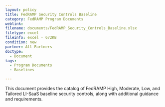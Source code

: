 ```yaml
---
layout: policy   
title: FedRAMP Security Controls Baseline
category: FedRAMP Program Documents
weblink:
filename: documents/FedRAMP_Security_Controls_Baseline.xlsx
filetype: excel
fileinfo: excel - 672KB
condition: new
partner: All Partners
doctype:
  - Document
tags:
  - Program Documents 
  - Baselines

---
```

This document provides the catalog of FedRAMP High, Moderate, Low, and Tailored LI-SaaS baseline security controls, along with additional guidance and requirements.
